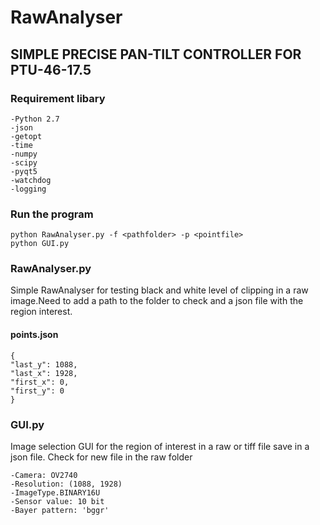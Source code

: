 # RawAnalyser
## SIMPLE PRECISE PAN-TILT CONTROLLER FOR PTU-46-17.5
### Requirement libary
    -Python 2.7
    -json
    -getopt
    -time
    -numpy
    -scipy
    -pyqt5
    -watchdog
    -logging
	
### Run the program 
	python RawAnalyser.py -f <pathfolder> -p <pointfile>
	python GUI.py

### RawAnalyser.py
Simple RawAnalyser for testing black and white level of clipping in a raw image.Need to add a path to the folder to check 
and a json file with the region interest.
#### points.json
 	{
 	"last_y": 1088,
	"last_x": 1928,
 	"first_x": 0,
 	"first_y": 0
  	}
### GUI.py
Image selection GUI for the region of interest in a raw or tiff file save in a json file.
Check for new file in the raw folder

	-Camera: OV2740
	-Resolution: (1088, 1928)
	-ImageType.BINARY16U
	-Sensor value: 10 bit
	-Bayer pattern: 'bggr'
